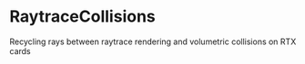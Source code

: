# RaytraceCollisions
Recycling rays between raytrace rendering and volumetric collisions on RTX cards
